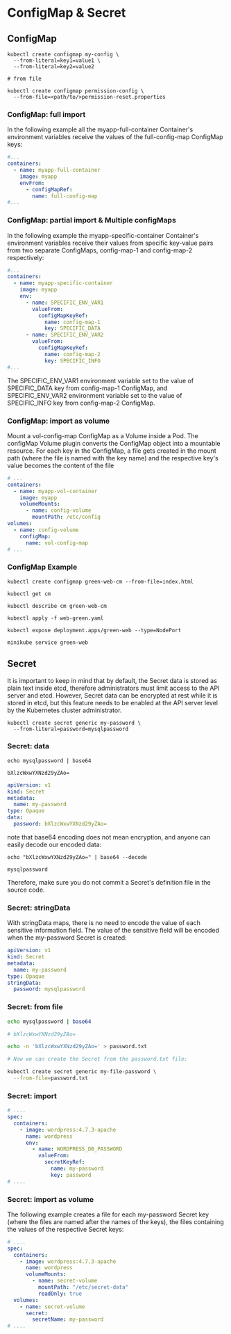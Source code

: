 # ConfigMap & Secret

## ConfigMap

```
kubectl create configmap my-config \
  --from-literal=key1=value1 \
  --from-literal=key2=value2

# from file

kubectl create configmap permission-config \
  --from-file=<path/to/>permission-reset.properties
```

### ConfigMap: full import

In the following example all the myapp-full-container Container's environment variables receive the values of the full-config-map ConfigMap keys:

```yaml
#...
containers:
  - name: myapp-full-container
    image: myapp
    envFrom:
      - configMapRef:
        name: full-config-map
#...
```

### ConfigMap: partial import & Multiple configMaps

In the following example the myapp-specific-container Container's environment variables receive their values from specific key-value pairs from two separate ConfigMaps, config-map-1 and config-map-2 respectively:

```yaml
#...
containers:
  - name: myapp-specific-container
    image: myapp
    env:
      - name: SPECIFIC_ENV_VAR1
        valueFrom:
          configMapKeyRef:
            name: config-map-1
            key: SPECIFIC_DATA
      - name: SPECIFIC_ENV_VAR2
        valueFrom:
          configMapKeyRef:
            name: config-map-2
            key: SPECIFIC_INFO
#...
```

The SPECIFIC_ENV_VAR1 environment variable set to the value of SPECIFIC_DATA key from config-map-1 ConfigMap, and SPECIFIC_ENV_VAR2 environment variable set to the value of SPECIFIC_INFO key from config-map-2 ConfigMap.

### ConfigMap: import as volume

Mount a vol-config-map ConfigMap as a Volume inside a Pod. The configMap Volume plugin converts the ConfigMap object into a mountable resource. For each key in the ConfigMap, a file gets created in the mount path (where the file is named with the key name) and the respective key's value becomes the content of the file

```yaml
# ...
containers:
  - name: myapp-vol-container
    image: myapp
    volumeMounts:
      - name: config-volume
        mountPath: /etc/config
volumes:
  - name: config-volume
    configMap:
      name: vol-config-map
# ...
```

### ConfigMap Example

```
kubectl create configmap green-web-cm --from-file=index.html

kubectl get cm

kubectl describe cm green-web-cm

kubectl apply -f web-green.yaml

kubectl expose deployment.apps/green-web --type=NodePort

minikube service green-web
```

## Secret

It is important to keep in mind that by default, the Secret data is stored as plain text inside etcd, therefore administrators must limit access to the API server and etcd. However, Secret data can be encrypted at rest while it is stored in etcd, but this feature needs to be enabled at the API server level by the Kubernetes cluster administrator.

```
kubectl create secret generic my-password \
  --from-literal=password=mysqlpassword

```

### Secret: data

```
echo mysqlpassword | base64

bXlzcWxwYXNzd29yZAo=
```

```yaml
apiVersion: v1
kind: Secret
metadata:
  name: my-password
type: Opaque
data:
  password: bXlzcWxwYXNzd29yZAo=
```

note that base64 encoding does not mean encryption, and anyone can easily decode our encoded data:

```
echo "bXlzcWxwYXNzd29yZAo=" | base64 --decode

mysqlpassword
```

Therefore, make sure you do not commit a Secret's definition file in the source code.

### Secret: stringData

With stringData maps, there is no need to encode the value of each sensitive information field. The value of the sensitive field will be encoded when the my-password Secret is created:

```yaml
apiVersion: v1
kind: Secret
metadata:
  name: my-password
type: Opaque
stringData:
  password: mysqlpassword
```

### Secret: from file

```bash
echo mysqlpassword | base64

# bXlzcWxwYXNzd29yZAo=

echo -n 'bXlzcWxwYXNzd29yZAo=' > password.txt

# Now we can create the Secret from the password.txt file:

kubectl create secret generic my-file-password \
  --from-file=password.txt
```

### Secret: import

```yaml
# ....
spec:
  containers:
    - image: wordpress:4.7.3-apache
      name: wordpress
      env:
        - name: WORDPRESS_DB_PASSWORD
          valueFrom:
            secretKeyRef:
              name: my-password
              key: password
# ....
```

### Secret: import as volume

The following example creates a file for each my-password Secret key (where the files are named after the names of the keys), the files containing the values of the respective Secret keys:

```yaml
# ....
spec:
  containers:
    - image: wordpress:4.7.3-apache
      name: wordpress
      volumeMounts:
        - name: secret-volume
          mountPath: "/etc/secret-data"
          readOnly: true
  volumes:
    - name: secret-volume
      secret:
        secretName: my-password
# ....
```
